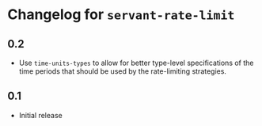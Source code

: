 # Changelog for `servant-rate-limit`

## 0.2

- Use `time-units-types` to allow for better type-level specifications of the time periods that should be used by the rate-limiting strategies.

## 0.1

- Initial release
